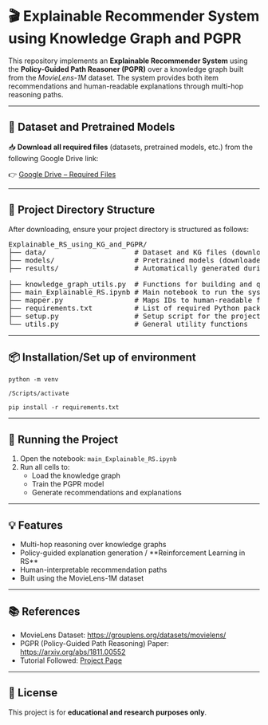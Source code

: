 <h1>🎬 Explainable Recommender System using Knowledge Graph and PGPR</h1>

<p>This repository implements an <strong>Explainable Recommender System</strong> using the <strong>Policy-Guided Path Reasoner (PGPR)</strong> over a knowledge graph built from the <em>MovieLens-1M</em> dataset. The system provides both item recommendations and human-readable explanations through multi-hop reasoning paths.</p>

<hr>

<h2>📁 Dataset and Pretrained Models</h2>

<p>📥 <strong>Download all required files</strong> (datasets, pretrained models, etc.) from the following Google Drive link:</p>

<p>👉 <a href="https://drive.google.com/drive/folders/1FBnh8SJvdTgmJoUoMvrzg7BppiHO8oIc" target="_blank">Google Drive – Required Files</a></p>

<hr>

<h2>📂 Project Directory Structure</h2>

<p>After downloading, ensure your project directory is structured as follows:</p>

<pre>
Explainable_RS_using_KG_and_PGPR/
├── data/                     # Dataset and KG files (downloaded from Drive)
├── models/                   # Pretrained models (downloaded from Drive)
├── results/                  # Automatically generated during runtime

├── knowledge_graph_utils.py  # Functions for building and querying the KG
├── main_Explainable_RS.ipynb # Main notebook to run the system
├── mapper.py                 # Maps IDs to human-readable formats
├── requirements.txt          # List of required Python packages
├── setup.py                  # Setup script for the project
└── utils.py                  # General utility functions
</pre>

<hr>

<h2>📦 Installation/Set up of environment</h2>

<pre><code>python -m venv <env_name_as_per_your_choice>
</code></pre>
<pre><code><env_name>/Scripts/activate
</code></pre>
<pre><code>pip install -r requirements.txt
</code></pre>

<hr>

<h2>🚀 Running the Project</h2>

<ol>
  <li>Open the notebook: <code>main_Explainable_RS.ipynb</code></li>
  <li>Run all cells to:
    <ul>
      <li>Load the knowledge graph</li>
      <li>Train the PGPR model</li>
      <li>Generate recommendations and explanations</li>
    </ul>
  </li>
</ol>

<hr>

<h2>💡 Features</h2>
<ul>
  <li>Multi-hop reasoning over knowledge graphs</li>
  <li>Policy-guided explanation generation / **Reinforcement Learning in RS**</li>
  <li>Human-interpretable recommendation paths</li>
  <li>Built using the MovieLens-1M dataset</li>
</ul>

<hr>

<h2>📚 References</h2>
<ul>
  <li>MovieLens Dataset: <a href="https://grouplens.org/datasets/movielens/" target="_blank">https://grouplens.org/datasets/movielens/</a></li>
  <li>PGPR (Policy-Guided Path Reasoning) Paper: <a href="https://arxiv.org/abs/1811.00552" target="_blank">https://arxiv.org/abs/1811.00552</a></li>
  <li>Tutorial Followed: <a href="https://explainablerecsys.github.io/recsys2022/">Project Page</a></li>
</ul>

<hr>

<h2>📝 License</h2>
<p>This project is for <strong>educational and research purposes only</strong>.</p>

